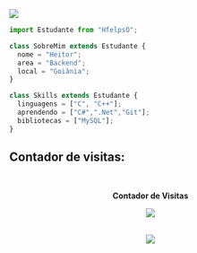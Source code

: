 <img src="https://readme-typing-svg.herokuapp.com?font=Fira+Code&size=28&pause=1000&color=ffffff&center=true&vCenter=true&width=435&lines=Era+só+um+pix...;e+eu+dormia+mansinho." />

```js
import Estudante from "HfelpsO";

class SobreMim extends Estudante {
  nome = "Heitor";
  area = "Backend";
  local = "Goiânia";
}

class Skills extends Estudante {
  linguagens = ["C", "C++"];
  aprendendo = ["C#",".Net","Git"];
  bibliotecas = ["MySQL"];
}
```

## Contador de visitas:
<div align="center">
<br><p align="center"><b>Contador de Visitas</b></p>  
<p align="center"><img align="center" src="https://profile-counter.glitch.me/{HfelpsO}/count.svg"/></p> 

<br>

<img src="https://readme-typing-svg.herokuapp.com?font=Fira+Code&size=30&pause=1000&color=9600FF&center=true&repeat=false&width=500&lines=%E3%81%8F+%E5%8F%88++N" />
